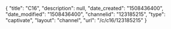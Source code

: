 {
    "title": "C16",
    "description": null,
    "date_created": "1508436400",
    "date_modified": "1508436400",
    "channelid": "123185215",
    "type": "captivate",
    "layout": "channel",
    "url": "\/c\/c16\/123185215"
}